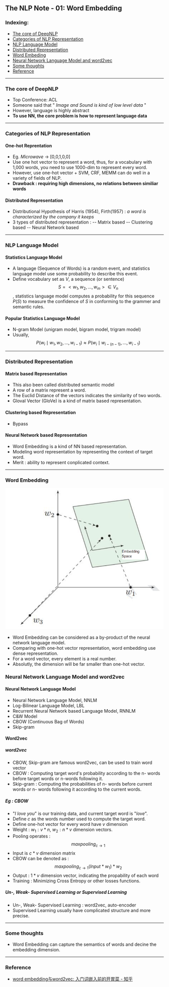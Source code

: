 ## The NLP Note - 01: Word Embedding

### Indexing:
- [The core of DeepNLP](#The-core-of-DeepNLP)
- [Categories of NLP Representation](#Categories-of-NLP-Representation)
- [NLP Language Model](#NLP-Language-Model)
- [Distributed Representation](#Distributed-Representation)
- [Word Embeding](#Word-Embeding)
- [Neural Network Language Model and word2vec](#Neural-Network-Language-Model-and-word2vec)
- [Some thoughts](#Some-thoughts)
- [Reference](#Reference)

---
### The core of DeepNLP

- Top Conference: ACL
- Someone said that " *Image and Sound is kind of low level data* "
- However, language is highly abstract
-  **To use NN, the core problem is how to represent language data**

---
### Categories of NLP Representation
#### One-hot Reprentation
- Eg. *Microwave* -> [0,0,1,0,0]
- Use one hot vector to represent a word, thus, for a vocabulary with 1,000 words, you need to use 1000-dim to represent every word.
- However, use one-hot vector + SVM, CRF, MEMM can do well in a variety of fields of NLP.
- **Drawback : requiring high dimensions, no relations between similiar words** 

#### Distributed Representation
- Distributional Hypothesis of Harris (1954), Firth(1957)  : *a word is characterized by the company it keeps*
- 3 types of distributed representation : 
-- Matrix based
-- Clustering based
-- Neural Network based

---
### NLP Language Model
#### Statistics Language Model
- A language (Sequence of Words) is a random event, and statistics language model use some probability to describe this event.
- Define vocabulary set as $V$, a sequence (or sentence) $$S = <w_1, w_2,...,w_m>\in V_n$$, statistics language model computes a probability for this sequence $P(S)$ to measure the confidence of $S$ in conforming to the grammer and semantic rules.
#### Popular Statistics Language Model
- N-gram Model (unigram model, bigram model, trigram model)
- Usually, $$P(w_i\mid w_1, w_2, ..., w_{i-1})\approx P(w_i\mid w_{i-(n-1)}, ..., w_{i-1})$$

---
### Distributed Representation
#### Matrix based Representation
- This also been called distributed semantic model
- A row of a matrix represent a word.
- The Euclid Distance of the vectors indicates the similarity of two words.
- Gloval Vector (GloVe) is a kind of matrix based representation.

#### Clustering based Representation
- Bypass

#### Neural Network based Representation
- Word Embedding is a kind of NN based representation.
- Modeling word representation by representing the context of target word.
- Merit : ability to represent conplicated context.

---
### Word Embedding
![Word Embedding](https://github.com/qiuyue1993/Notes/blob/master/NLP/images/nlp_01_wordembedding.png)
- Word Embedding can be considered as a by-product of the neural network language model.
- Comparing with one-hot vector representation, word embedding use dense representation. 
- For a word vector, every element is a real number.
- Absolutly, the dimension will be far smaller than one-hot vector.

### Neural Network Language Model and word2vec
#### Neural Network Language Model
- Neural Network Language Model, NNLM
- Log-Bilinear Language Model, LBL
- Recurrent Neural Network based Language Model, RNNLM
- C&W Model
- CBOW (Continuous Bag of Words)
- Skip-gram

####  Word2vec
##### word2vec
- CBOW, Skip-gram are famous word2vec, can be used to train word vector
- CBOW : Computing target word's probability according to the n- words before target words or n-words following it.
- Skip-gram : Computing the probabilities of n- words before current words or n- words following it according to the current words.

##### Eg : CBOW
- "*I love you*" is our training data, and current target word is "*love*".
- Define $c$ as the words number used to compute the target word.
- Define one-hot vector for every word have $v$ dimension
- Weight : $w_1 :v * n$, $w_2 :n * v$ dimension vectors.
- Pooling operates : $$maxpooling_{c\to1}$$
- Input is $c * v$ dimension matrix
- CBOW can be denoted as : $$maxpooling_{c\to1}( Input * w_1 ) * w_2$$
- Output : $1 * v$ dimension vector, indicating the propability of each word
- Training : Minimizing Cross Entropy or other losses functions.

##### Un-, Weak- Supervised Learning or Supervised Learning
- Un-, Weak- Supervised Learning : word2vec, auto-encoder
- Supervised Learning usually have complicated structure and more precise.

---
### Some thoughts
- Word Embedding can capture the semantics of words and decine the embedding dimension.

___
### Reference
- [word embedding与word2vec: 入门词嵌入前的开胃菜 - 知乎](https://zhuanlan.zhihu.com/p/32590428)







